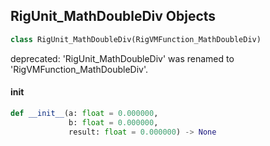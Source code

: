 ## RigUnit_MathDoubleDiv Objects

```python
class RigUnit_MathDoubleDiv(RigVMFunction_MathDoubleDiv)
```

deprecated: 'RigUnit_MathDoubleDiv' was renamed to 'RigVMFunction_MathDoubleDiv'.

<a id="unreal.RigUnit_MathDoubleDiv.__init__"></a>

#### __init__

```python
def __init__(a: float = 0.000000,
             b: float = 0.000000,
             result: float = 0.000000) -> None
```

<a id="unreal.RigVMFunction_MathDoubleMod"></a>